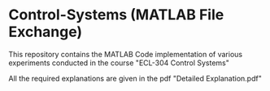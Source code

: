 # Control-Systems (MATLAB File Exchange)
This repository contains the MATLAB Code implementation of various experiments conducted in the course "ECL-304 Control Systems"

All the required explanations are given in the pdf "Detailed Explanation.pdf"
